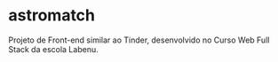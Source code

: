 # astromatch
Projeto de Front-end similar ao Tinder, desenvolvido no Curso Web Full Stack da escola Labenu.
